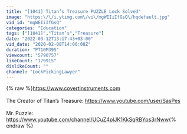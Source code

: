 ```yaml
---
title: "[1041] Titan’s Treasure PUZZLE Lock Solved"
image: "https:\/\/i.ytimg.com\/vi\/mgWEIiIfGsQ\/hqdefault.jpg"
vid_id: "mgWEIiIfGsQ"
categories: "Education"
tags: ["[1041]","Titan’s","Treasure"]
date: "2022-03-12T13:17:43+03:00"
vid_date: "2020-02-08T14:00:08Z"
duration: "PT10M39S"
viewcount: "5790757"
likeCount: "179915"
dislikeCount: ""
channel: "LockPickingLawyer"
---
```

{% raw %}<a rel="nofollow" target="blank" href="https://www.covertinstruments.com">https://www.covertinstruments.com</a><br /><br />The Creator of Titan’s Treasure: <a rel="nofollow" target="blank" href="https://www.youtube.com/user/SasPes">https://www.youtube.com/user/SasPes</a><br /><br />Mr. Puzzle: <a rel="nofollow" target="blank" href="https://www.youtube.com/channel/UCuZ4plJK1KkSqRBYps3rNww">https://www.youtube.com/channel/UCuZ4plJK1KkSqRBYps3rNww</a>{% endraw %}
